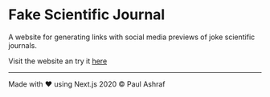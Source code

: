 # Fake Scientific Journal

A website for generating links with social media previews of joke scientific journals.

Visit the website an try it [here](https://scientific-journal.vercel.app/)

---

Made with ❤️ using Next.js
2020 © Paul Ashraf
